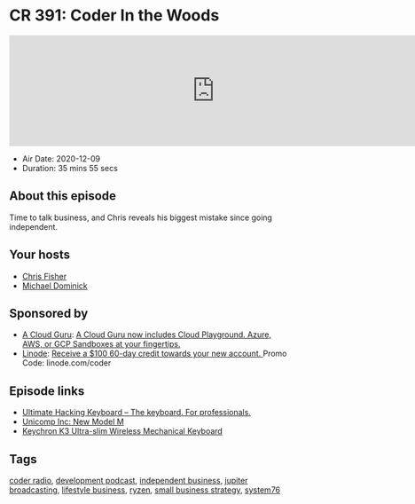 # CR 391: Coder In the Woods

<iframe src="https://player.fireside.fm/v2/MLf2ZzhC+dyF0pI5R?theme=dark" width="740" height="200" frameborder="0" scrolling="no"></iframe>

* Air Date: 2020-12-09
* Duration: 35 mins 55 secs

## About this episode

Time to talk business, and Chris reveals his biggest mistake since going independent.

## Your hosts
* [Chris Fisher](https://coder.show/hosts/chrislas)
* [Michael Dominick](https://coder.show/hosts/michael)

## Sponsored by

  * [A Cloud Guru](https://acloudguru.com): [A Cloud Guru now includes Cloud Playground. Azure, AWS, or GCP Sandboxes at your fingertips.](https://acloudguru.com)
  * [Linode](https://linode.com/coder): [Receive a $100 60-day credit towards your new account. ](https://linode.com/coder) Promo Code: linode.com/coder



## Episode links

  * [Ultimate Hacking Keyboard – The keyboard. For professionals.](https://ultimatehackingkeyboard.com/ "Ultimate Hacking Keyboard – The keyboard. For professionals.")
  * [Unicomp Inc: New Model M](https://www.pckeyboard.com/page/product/NEW_M "Unicomp Inc: New Model M")
  * [Keychron K3 Ultra-slim Wireless Mechanical Keyboard](https://www.keychron.com/products/keychron-k3-wireless-mechanical-keyboard "Keychron K3 Ultra-slim Wireless Mechanical Keyboard")



## Tags

[coder radio](https://coder.show/tags/coder%20radio), [development podcast](https://coder.show/tags/development%20podcast), [independent business](https://coder.show/tags/independent%20business), [jupiter broadcasting](https://coder.show/tags/jupiter%20broadcasting), [lifestyle business](https://coder.show/tags/lifestyle%20business), [ryzen](https://coder.show/tags/ryzen), [small business strategy](https://coder.show/tags/small%20business%20strategy), [system76](https://coder.show/tags/system76)